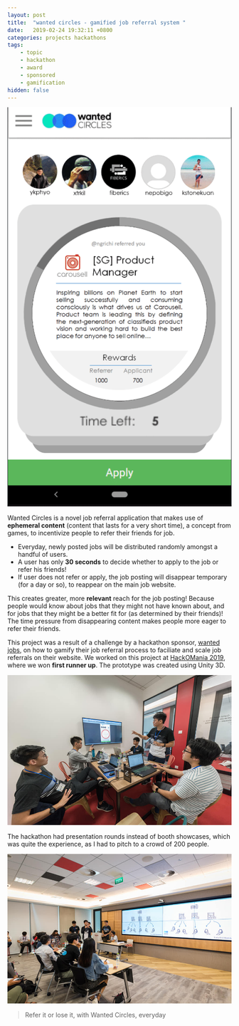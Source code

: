 ```yaml
---
layout: post
title:  "wanted circles - gamified job referral system "
date:   2019-02-24 19:32:11 +0800
categories: projects hackathons
tags:
    - topic
    - hackathon
    - award
    - sponsored
    - gamification
hidden: false
---
```


![Wanted Circles](/assets/images/wanted_circles.gif)

Wanted Circles is a novel job referral application that makes use of **ephemeral content** (content that lasts for a very short time), a concept from games, to incentivize people to refer their friends for job. 

 - Everyday, newly posted jobs will be distributed randomly amongst a handful of users.
 - A user has only **30 seconds** to decide whether to apply to the job or refer his friends! 
 - If user does not refer or apply, the job posting will disappear temporary (for a day or so), to reappear on the main job website.

This creates greater, more **relevant** reach for the job posting! Because people would know about jobs that they might not have known about, and for jobs that they might be a better fit for (as determined by their friends)! The time pressure from disappearing content makes people more eager to refer their friends.


This project was a result of a challenge by a hackathon sponsor, [wanted jobs](https://www.wanted.jobs/), on how to gamify their job referral process to faciliate and scale job referrals on their website. We worked on this project at [HackOMania 2019](https://hackomania.geekshacking.com/), where we won **first runner up**. The prototype was created using Unity 3D.

![Discussion](/assets/images/discussion.jpg)

The hackathon had presentation rounds instead of booth showcases, which was quite the experience, as I had to pitch to a crowd of 200 people.

![Pitch](/assets/images/pitch.jpg)

> Refer it or lose it, with Wanted Circles, everyday